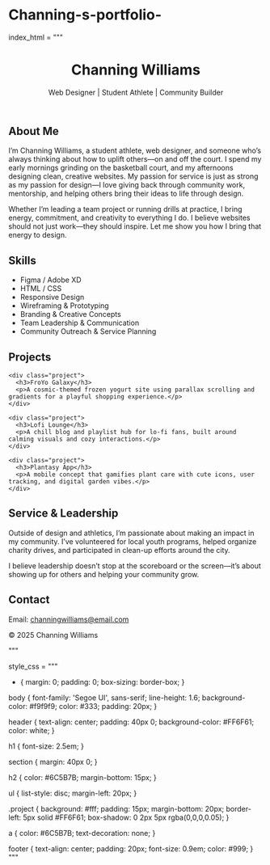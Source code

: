 # Channing-s-portfolio-
index_html = """
<!DOCTYPE html>
<html lang="en">
<head>
  <meta charset="UTF-8" />
  <meta name="viewport" content="width=device-width, initial-scale=1.0"/>
  <title>Channing Williams Portfolio</title>
  <link rel="stylesheet" href="style.css"/>
</head>
<body>
  <header>
    <h1>Channing Williams</h1>
    <p>Web Designer | Student Athlete | Community Builder</p>
  </header>

  <section id="about">
    <h2>About Me</h2>
    <p>
      I’m Channing Williams, a student athlete, web designer, and someone who’s always thinking about how to uplift others—on and off the court.  
      I spend my early mornings grinding on the basketball court, and my afternoons designing clean, creative websites. My passion for service is just as strong as my passion for design—I love giving back through community work, mentorship, and helping others bring their ideas to life through design.
    </p>
    <p>
      Whether I’m leading a team project or running drills at practice, I bring energy, commitment, and creativity to everything I do. I believe websites should not just work—they should inspire. Let me show you how I bring that energy to design.
    </p>
  </section>

  <section id="skills">
    <h2>Skills</h2>
    <ul>
      <li>Figma / Adobe XD</li>
      <li>HTML / CSS</li>
      <li>Responsive Design</li>
      <li>Wireframing & Prototyping</li>
      <li>Branding & Creative Concepts</li>
      <li>Team Leadership & Communication</li>
      <li>Community Outreach & Service Planning</li>
    </ul>
  </section>

  <section id="projects">
    <h2>Projects</h2>
    
    <div class="project">
      <h3>FroYo Galaxy</h3>
      <p>A cosmic-themed frozen yogurt site using parallax scrolling and gradients for a playful shopping experience.</p>
    </div>

    <div class="project">
      <h3>Lofi Lounge</h3>
      <p>A chill blog and playlist hub for lo-fi fans, built around calming visuals and cozy interactions.</p>
    </div>

    <div class="project">
      <h3>Plantasy App</h3>
      <p>A mobile concept that gamifies plant care with cute icons, user tracking, and digital garden vibes.</p>
    </div>


  </section>

  <section id="service">
    <h2>Service & Leadership</h2>
    <p>
      Outside of design and athletics, I’m passionate about making an impact in my community. I’ve volunteered for local youth programs, helped organize charity drives, and participated in clean-up efforts around the city. 
    </p>
    <p>
      I believe leadership doesn’t stop at the scoreboard or the screen—it’s about showing up for others and helping your community grow.
    </p>
  </section>

  <section id="contact">
    <h2>Contact</h2>
    <p>Email: <a href="mailto:channingwilliams@email.com">channingwilliams@email.com</a></p>
  </section>

  <footer>
    <p>&copy; 2025 Channing Williams</p>
  </footer>
</body>
</html>
"""

style_css = """
* {
  margin: 0;
  padding: 0;
  box-sizing: border-box;
}

body {
  font-family: 'Segoe UI', sans-serif;
  line-height: 1.6;
  background-color: #f9f9f9;
  color: #333;
  padding: 20px;
}

header {
  text-align: center;
  padding: 40px 0;
  background-color: #FF6F61;
  color: white;
}

h1 {
  font-size: 2.5em;
}

section {
  margin: 40px 0;
}

h2 {
  color: #6C5B7B;
  margin-bottom: 15px;
}

ul {
  list-style: disc;
  margin-left: 20px;
}

.project {
  background: #fff;
  padding: 15px;
  margin-bottom: 20px;
  border-left: 5px solid #FF6F61;
  box-shadow: 0 2px 5px rgba(0,0,0,0.05);
}

a {
  color: #6C5B7B;
  text-decoration: none;
}

footer {
  text-align: center;
  padding: 20px;
  font-size: 0.9em;
  color: #999;
}
"""
